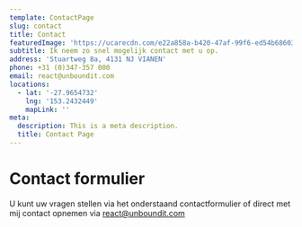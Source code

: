 ```yaml
---
template: ContactPage
slug: contact
title: Contact
featuredImage: 'https://ucarecdn.com/e22a858a-b420-47af-99f6-ed54b6860333/'
subtitle: Ik neem zo snel mogelijk contact met u op.
address: 'Stuartweg 8a, 4131 NJ VIANEN'
phone: +31 (0)347-357 000
email: react@unboundit.com
locations:
  - lat: '-27.9654732'
    lng: '153.2432449'
    mapLink: ''
meta:
  description: This is a meta description.
  title: Contact Page
---
```


# Contact formulier

U kunt uw vragen stellen via het onderstaand contactformulier of direct met mij contact opnemen via react@unboundit.com
